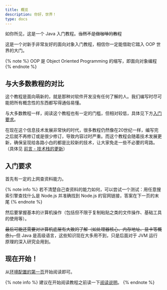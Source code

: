 ```yaml
---
title: 概览
description: 你好，世界！
type: docs
---
```


如你所见，这是一个 Java 入门教程。~~当然不是做咖啡的教程~~

这是一个对新手非常友好的面向对象入门教程，相信你一定能借助它踏入 OOP 世界的大门。

{% note %}
OOP 是 Object Oriented Programming 的缩写，即面向对象编程
{% endnote %}

## 与大多数教程的对比

这个教程是面向萌新的，就是那种对软件开发没有任何了解的人。我们编写时尽可能把所有概念性的东西都写得通俗易懂。

与大多数教程一样，阅读这个教程也有一定的门槛，但相对较低，具体见下方[入门要求](#入门要求)。

在现在这个信息技术发展非常快的时代，很多教程仍然像在20世纪一样，编写完之后就不再修订或是很少修订，导致内容过时严重。而这个教程会随着技术发展更新，确保呈现给各路小白的都是比较新的技术，让大家免走一些不必要的弯路。（具体见 [前言 - 技术栈的更新](/preface.html#技术栈的更新)）

## 入门要求

首先有一定的上网查资料能力。

{% note info %}
若不清楚自己查资料的能力如何，可以尝试一个测试：用任意搜索引擎查找什么是 Node.js 并准确找到 Node.js 的官网链接，答案在下一页的末尾
{% endnote %}

然后要掌握基本的计算机操作（包括但不限于复制粘贴之类的文件操作、基础工具的使用等）。

~~最后可能还需要对计算机底层有大致的了解（如处理器核心、内存地址、显卡等概念）。~~但 Java 是高级语言，这些知识现在大多用不到，只是后面对于 JVM 运行原理的深入研究会用到。

## 现在开始！

从[环境配置的第一页](/environment/sdk.html)开始阅读即可。

{% note info %}
建议在开始阅读教程之前读一下[阅读说明](/reading.html)。
{% endnote %}

